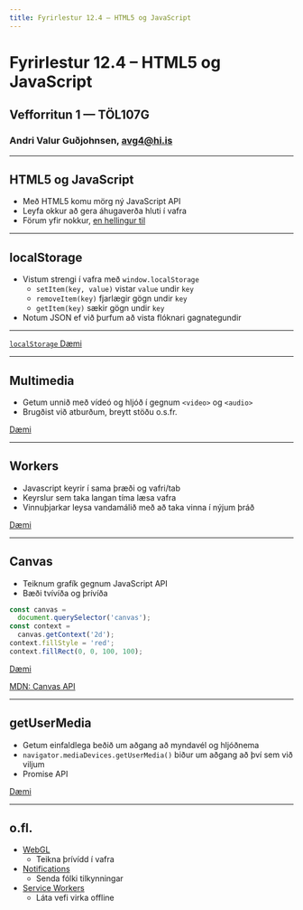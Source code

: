 ```yaml
---
title: Fyrirlestur 12.4 – HTML5 og JavaScript
---
```


# Fyrirlestur 12.4 – HTML5 og JavaScript

## Vefforritun 1 — TÖL107G

### Andri Valur Guðjohnsen, [avg4@hi.is](mailto:avg4@hi.is)

---

## HTML5 og JavaScript

* Með HTML5 komu mörg ný JavaScript API
* Leyfa okkur að gera áhugaverða hluti í vafra
* Förum yfir nokkur, [en hellingur til](https://developer.mozilla.org/en-US/docs/Web/Guide/HTML/HTML5)

***

## localStorage

* Vistum strengi í vafra með `window.localStorage`
  - `setItem(key, value)` vistar `value` undir `key`
  - `removeItem(key)` fjarlægir gögn undir `key`
  - `getItem(key)` sækir gögn undir `key`
* Notum JSON ef við þurfum að vista flóknari gagnategundir

***

[`localStorage` Dæmi](daemi/webapi/localstorage.html)

***

## Multimedia

* Getum unnið með vídeó og hljóð í gegnum `<video>` og `<audio>`
* Brugðist við atburðum, breytt stöðu o.s.fr.

[Dæmi](daemi/webapi/video.html)

***

## Workers

* Javascript keyrir í sama þræði og vafri/tab
* Keyrslur sem taka langan tíma læsa vafra
* Vinnuþjarkar leysa vandamálið með að taka vinna í nýjum þráð

[Dæmi](daemi/webapi/workers.html)

***

## Canvas

* Teiknum grafík gegnum JavaScript API
* Bæði tvívíða og þrívíða

<!-- eslint-disable operator-linebreak -->

```javascript
const canvas =
  document.querySelector('canvas');
const context =
  canvas.getContext('2d');
context.fillStyle = 'red';
context.fillRect(0, 0, 100, 100);
```

[Dæmi](daemi/webapi/canvas.html)

[MDN: Canvas API](https://developer.mozilla.org/en-US/docs/Web/API/Canvas_API)

***

## getUserMedia

* Getum einfaldlega beðið um aðgang að myndavél og hljóðnema
* `navigator.mediaDevices.getUserMedia()` biður um aðgang að því sem við viljum
* Promise API

[Dæmi](daemi/webapi/camera.html)

***

## o.fl.

* [WebGL](https://developer.mozilla.org/en-US/docs/Web/API/WebGL_API)
  - Teikna þrívídd í vafra
* [Notifications](https://developer.mozilla.org/en-US/docs/Web/API/notification)
  - Senda fólki tilkynningar
* [Service Workers](https://developer.mozilla.org/en-US/docs/Web/API/Service_Worker_API)
  - Láta vefi virka offline
